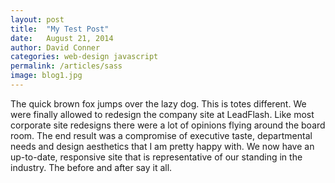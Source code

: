 ```yaml
---
layout: post
title:  "My Test Post"
date:   August 21, 2014
author: David Conner
categories: web-design javascript 
permalink: /articles/sass
image: blog1.jpg
---
```




The quick brown fox jumps over the lazy dog. This is totes different. We were finally allowed to redesign the company site at LeadFlash. Like most corporate site redesigns there were a lot of opinions flying around the board room. The end result was a compromise of executive taste, departmental needs and design aesthetics that I am pretty happy with. We now have an up-to-date, responsive site that is representative of our standing in the industry. The before and after say it all.